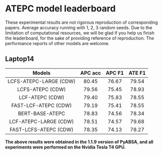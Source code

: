 # ATEPC model leaderboard

These experimental results are not rigorous reproduction of corresponding papers. Average accuracy running with 1, 2, 3
random seeds. Due to the limitation of computational resources, we will be glad if you help us finish the leaderboard,
for the sake of providing reference of reproduction. The performance reports of other models are welcome.

## Laptop14

|         Models       | APC acc |  APC F1 | ATE F1 | 
| :------------------: | :------------: | :-----------: |:------------:|
| LCFS-ATEPC-LARGE (CDW)|    80.45       |      76.67    |    79.54     |
| LCFS-ATEPC (CDW)|    79.56     |     75.45    |    78.93     |
| LCF-ATEPC (CDW)|    79.40      |      75.83    |    78.55     |
| FAST-LCF-ATEPC (CDW)|    79.19      |      75.41    |    78.55     |
| BERT-BASE-ATEPC|    78.83      |      74.56    |    78.34     |
| LCF-ATEPC-LARGE (CDW)|    78.51      |      74.57    |    79.68     |
| FAST-LCFS-ATEPC (CDW)|    78.35      |      74.13    |    78.27    |

**The above results were obtained in the 1.1.9 version of PyABSA, and all experiments were performed on the Nvidia Tesla
T4 GPU.**
